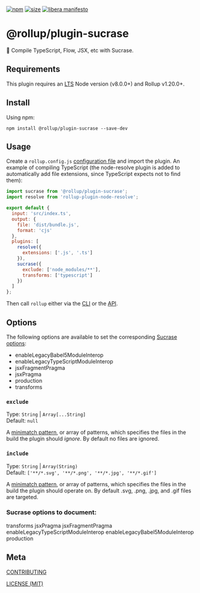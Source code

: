 [npm]: https://img.shields.io/npm/v/@rollup/plugin-sucrase
[npm-url]: https://www.npmjs.com/package/@rollup/plugin-sucrase
[size]: https://packagephobia.now.sh/badge?p=@rollup/plugin-sucrase
[size-url]: https://packagephobia.now.sh/result?p=@rollup/plugin-sucrase

[![npm][npm]][npm-url]
[![size][size]][size-url]
[![libera manifesto](https://img.shields.io/badge/libera-manifesto-lightgrey.svg)](https://liberamanifesto.com)

# @rollup/plugin-sucrase

🍣 Compile TypeScript, Flow, JSX, etc with Sucrase.

## Requirements

This plugin requires an [LTS](https://github.com/nodejs/Release) Node version (v8.0.0+) and Rollup v1.20.0+.

## Install

Using npm:

```console
npm install @rollup/plugin-sucrase --save-dev
```

## Usage

Create a `rollup.config.js` [configuration file](https://www.rollupjs.org/guide/en/#configuration-files) and import the plugin. An example of compiling TypeScript (the node-resolve plugin is added to automatically add file extensions, since TypeScript expects not to find them):

```js
import sucrase from '@rollup/plugin-sucrase';
import resolve from 'rollup-plugin-node-resolve';

export default {
  input: 'src/index.ts',
  output: {
    file: 'dist/bundle.js',
    format: 'cjs'
  },
  plugins: [
    resolve({
      extensions: ['.js', '.ts']
    }),
    sucrase({
      exclude: ['node_modules/**'],
      transforms: ['typescript']
    })
  ]
};
```

Then call `rollup` either via the [CLI](https://www.rollupjs.org/guide/en/#command-line-reference) or the [API](https://www.rollupjs.org/guide/en/#javascript-api).

## Options

The following options are available to set the corresponding [Sucrase options](https://github.com/alangpierce/sucrase#transforms):

- enableLegacyBabel5ModuleInterop
- enableLegacyTypeScriptModuleInterop
- jsxFragmentPragma
- jsxPragma
- production
- transforms

### `exclude`

Type: `String` | `Array[...String]`<br>
Default: `null`

A [minimatch pattern](https://github.com/isaacs/minimatch), or array of patterns, which specifies the files in the build the plugin should _ignore_. By default no files are ignored.

### `include`

Type: `String` | `Array(String)`<br>
Default: `['**/*.svg', '**/*.png', '**/*.jpg', '**/*.gif']`

A [minimatch pattern](https://github.com/isaacs/minimatch), or array of patterns, which specifies the files in the build the plugin should operate on. By default .svg, .png, .jpg, and .gif files are targeted.

### Sucrase options to document:

transforms
jsxPragma
jsxFragmentPragma
enableLegacyTypeScriptModuleInterop
enableLegacyBabel5ModuleInterop
production

## Meta

[CONTRIBUTING](/.github/CONTRIBUTING.md)

[LICENSE (MIT)](/LICENSE)
